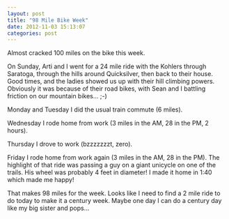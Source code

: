 ```yaml
---
layout: post
title: "98 Mile Bike Week"
date: 2012-11-03 15:13:07
categories: post
---
```

Almost cracked 100 miles on the bike this week.

On Sunday, Arti and I went for a 24 mile ride with the Kohlers through Saratoga, through the hills around Quicksilver, then back to their house.  Good times, and the ladies showed us up with their hill climbing powers.  Obviously it was because of their road bikes, with Sean and I battling friction on our mountain bikes... ;-)

Monday and Tuesday I did the usual train commute (6 miles).

Wednesday I rode home from work (3 miles in the AM, 28 in the PM, 2 hours).

Thursday I drove to work (bzzzzzzzt, zero).

Friday I rode home from work again (3 miles in the AM, 28 in the PM).  The highlight of that ride was passing a guy on a giant unicycle on one of the trails.  His wheel was probably 4 feet in diameter!  I made it home in 1:40 which made me happy!

That makes 98 miles for the week.  Looks like I need to find a 2 mile ride to do today to make it a century week.  Maybe one day I can do a century day like my big sister and pops...
